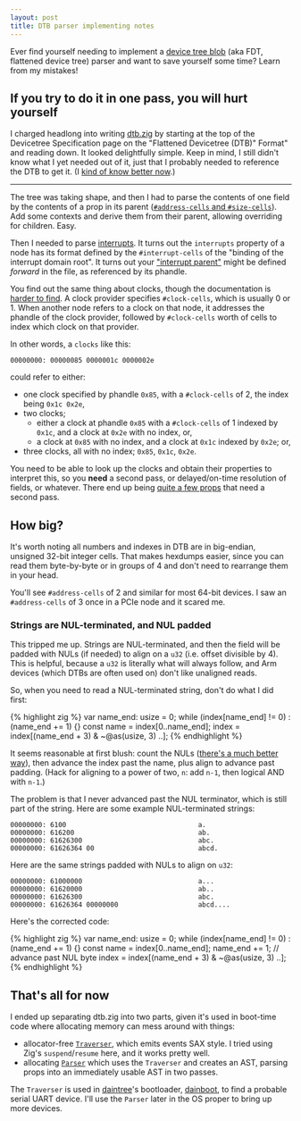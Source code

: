 ```yaml
---
layout: post
title: DTB parser implementing notes
---
```


Ever find yourself needing to implement a [device tree
blob](https://devicetree-specification.readthedocs.io/en/latest/chapter5-flattened-format.html)
(aka FDT, flattened device tree) parser and want to save yourself some time?
Learn from my mistakes!


## If you try to do it in one pass, you will hurt yourself

<a id="more"></a>I charged headlong into writing
[dtb.zig](https://github.com/kivikakk/dtb.zig)
by starting at the top of the Devicetree Specification page on the "Flattened
Devicetree (DTB)" Format" and reading down. It looked delightfully simple. Keep
in mind, I still didn't know what I yet needed out of it, just that I probably
needed to reference the DTB to get it.  (I [kind of know better now](https://github.com/kivikakk/daintree/commit/1a65076a36301f0fb33748b8da644010a178b58e#diff-5e1ca02318cf3679c3aa9a422be7adfefe1fefdd76d297d676770edeacdb5e67R329-R349).)

<!--more-->

---

The tree was taking shape, and then I had to parse the contents of one field by
the contents of a prop in its parent ([`#address-cells` and
`#size-cells`](https://devicetree-specification.readthedocs.io/en/latest/chapter2-devicetree-basics.html#address-cells-and-size-cells)).
Add some contexts and derive them from their parent, allowing overriding for
children. Easy.

Then I needed to parse
[interrupts](https://devicetree-specification.readthedocs.io/en/latest/chapter2-devicetree-basics.html#interrupts-and-interrupt-mapping).
It turns out the `interrupts` property of a node has its format defined by the
`#interrupt-cells` of the "binding of the interrupt domain root".  It turns out
your ["interrupt
parent"](https://devicetree-specification.readthedocs.io/en/latest/chapter2-devicetree-basics.html#interrupt-parent)
might be defined _forward_ in the file, as referenced by its phandle.

You find out the same thing about clocks, though the documentation is [harder
to
find](https://android.googlesource.com/kernel/msm.git/+/android-msm-shamu-3.10-lollipop-mr1/Documentation/devicetree/bindings/clock/clock-bindings.txt).
A clock provider specifies `#clock-cells`, which is usually 0 or 1. When
another node refers to a clock on that node, it addresses the phandle of the
clock provider, followed by `#clock-cells` worth of cells to index which clock
on that provider.

In other words, a `clocks` like this:

```
00000000: 00000085 0000001c 0000002e
```

could refer to either:

* one clock specified by phandle `0x85`, with a `#clock-cells` of 2, the index
  being `0x1c 0x2e`,
* two clocks;
  * either a clock at phandle `0x85` with a `#clock-cells` of 1 indexed by
    `0x1c`, and a clock at `0x2e` with no index, or,
  * a clock at `0x85` with no index, and a clock at `0x1c` indexed by `0x2e`;
    or,
* three clocks, all with no index; `0x85`, `0x1c`, `0x2e`.

You need to be able to look up the clocks and obtain their properties to
interpret this, so you **need** a second pass, or delayed/on-time resolution of
fields, or whatever.  There end up being [quite a few
props](https://github.com/kivikakk/dtb.zig/blob/9bc32d41ae83586a422dd5f10c943021592613cd/src/parser.zig#L133-L142)
that need a second pass.


## How big?

It's worth noting all numbers and indexes in DTB are in big-endian, unsigned
32-bit integer cells. That makes hexdumps easier, since you can read them
byte-by-byte or in groups of 4 and don't need to rearrange them in your head.

You'll see `#address-cells` of 2 and similar for most 64-bit devices. I saw an
`#address-cells` of 3 once in a PCIe node and it scared me.


### Strings are NUL-terminated, and NUL padded

This tripped me up.  Strings are NUL-terminated, and then the field will be
padded with NULs (if needed) to align on a `u32` (i.e. offset divisible by 4).
This is helpful, because a `u32` is literally what will always follow, and Arm
devices (which DTBs are often used on) don't like unaligned reads.

So, when you need to read a NUL-terminated string, don't do what I did first:

{% highlight zig %}
var name_end: usize = 0;
while (index[name_end] != 0) : (name_end += 1) {}
const name = index[0..name_end];
index = index[(name_end + 3) & ~@as(usize, 3) ..];
{% endhighlight %}

It seems reasonable at first blush: count the NULs ([there's a much better
way](https://github.com/ziglang/zig/blob/9270aae071a4ee840193afe1162b24945cbd6d9e/lib/std/mem.zig#L680-L711)),
then advance the index past the name, plus align to advance past padding.
(Hack for aligning to a power of two, `n`: add `n-1`, then logical AND with
`n-1`.)

The problem is that I never advanced past the NUL terminator, which is still
part of the string.  Here are some example NUL-terminated strings:

```
00000000: 6100                                 a.
00000000: 616200                               ab.
00000000: 61626300                             abc.
00000000: 61626364 00                          abcd.
```

Here are the same strings padded with NULs to align on `u32`:

```
00000000: 61000000                             a...
00000000: 61620000                             ab..
00000000: 61626300                             abc.
00000000: 61626364 00000000                    abcd....
```

Here's the corrected code:

{% highlight zig %}
var name_end: usize = 0;
while (index[name_end] != 0) : (name_end += 1) {}
const name = index[0..name_end];
name_end += 1; // advance past NUL byte
index = index[(name_end + 3) & ~@as(usize, 3) ..];
{% endhighlight %}


## That's all for now

I ended up separating dtb.zig into two parts, given it's used in boot-time code where allocating memory can mess around with things:

* allocator-free
  [`Traverser`](https://github.com/kivikakk/dtb.zig/blob/9bc32d41ae83586a422dd5f10c943021592613cd/src/traverser.zig),
  which emits events SAX style. I tried using Zig's `suspend`/`resume` here,
  and it works pretty well.
* allocating
  [`Parser`](https://github.com/kivikakk/dtb.zig/blob/9bc32d41ae83586a422dd5f10c943021592613cd/src/parser.zig)
  which uses the `Traverser` and creates an AST, parsing props into an
  immediately usable AST in two passes.

The `Traverser` is used in [daintree](https://github.com/kivikakk/daintree)'s
bootloader,
[dainboot](https://github.com/kivikakk/daintree/blob/209782a93de9088cba20808644c89cd9898ddada/dainboot/src/dtb.zig),
to find a probable serial UART device. I'll use the `Parser` later in the OS
proper to bring up more devices.
